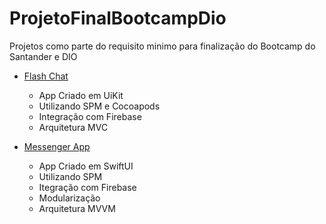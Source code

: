 # ProjetoFinalBootcampDio

Projetos como parte do requisito minimo para finalização do Bootcamp do Santander e DIO

* [Flash Chat](https://github.com/og1421/Flash-Chat-iOS13)
    - App Criado em UiKit
    - Utilizando SPM e Cocoapods
    - Integração com Firebase
    - Arquitetura MVC


* [Messenger App](https://github.com/og1421/MessengerApp)
    - App Criado em SwiftUI
    - Utilizando SPM
    - Itegração com Firebase
    - Modularização
    - Arquitetura MVVM


